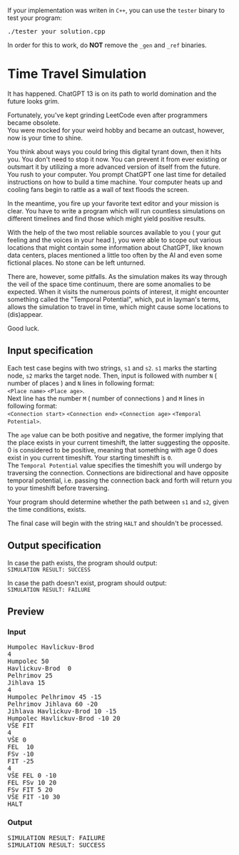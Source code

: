 If your implementation was writen in `C++`, you can use the `tester` binary to test your program:
<pre>
./tester your_solution.cpp
</pre>
In order for this to work, do **NOT** remove the `_gen` and `_ref` binaries.

# Time Travel Simulation
It has happened. ChatGPT 13 is on its path to world domination and the future looks grim.  

Fortunately, you've kept grinding LeetCode even after programmers became obsolete.   
You were mocked for your weird hobby and became an outcast, however, now is your time to shine.  

You think about ways you could bring this digital tyrant down, then it hits you. You don't need to stop it now. You can prevent it from ever existing or outsmart it by utilizing a more advanced version of itself from the future. You rush to your computer. You prompt ChatGPT one last time for detailed instructions on how to build a time machine. Your computer heats up and cooling fans begin to rattle as a wall of text floods the screen.

In the meantime, you fire up your favorite text editor and your mission is clear. You have to write a program which will run countless simulations on different timelines and find those which might yield positive results.

With the help of the two most reliable sources available to you ( your gut feeling and the voices in your head ), you were able to scope out
various locations that might contain some information about ChatGPT, like known data centers, places mentioned a little too often by the AI and even some fictional places. No stone can be left unturned.

There are, however, some pitfalls. As the simulation makes its way through the veil of the space time continuum, there are some anomalies to be expected. When it visits the numerous points of interest, it might encounter something called the "Temporal Potential", which,
put in layman's terms, allows the simulation to travel in time, which might cause some locations to (dis)appear.

Good luck.

## Input specification
Each test case begins with two strings, `s1` and `s2`. `s1` marks the starting node, `s2` marks the target node.
Then, input is followed with number `N` ( number of places ) and `N` lines in following format:  
`<Place name>` `<Place age>`.  
Next line has the number `M` ( number of connections ) and `M` lines in following format:  
`<Connection start>` `<Connection end>` `<Connection age>` `<Temporal Potential>`.

The `age` value can be both positive and negative, the former implying that the place exists in your current timeshift, the latter suggesting
the opposite. 0 is considered to be positive, meaning that something with age 0 does exist in you current timeshift. Your starting timeshift is `0`.  
The `Temporal Potential` value specifies the timeshift you will undergo by traversing the connection. Connections are bidirectional and have opposite temporal potential, i.e. passing the connection back and forth will return you to your timeshift before traversing.  

Your program should determine whether the path between `s1` and `s2`, given the time conditions, exists.

The final case will begin with the string `HALT` and shouldn't be processed.
## Output specification
In case the path exists, the program should output:  
`SIMULATION RESULT: SUCCESS`  

In case the path doesn't exist, program should output:  
`SIMULATION RESULT: FAILURE`  

## Preview  
### Input
<pre>
Humpolec Havlickuv-Brod
4
Humpolec 50
Havlickuv-Brod  0
Pelhrimov 25
Jihlava 15
4
Humpolec Pelhrimov 45 -15
Pelhrimov Jihlava 60 -20
Jihlava Havlickuv-Brod 10 -15
Humpolec Havlickuv-Brod -10 20
VŠE FIT
4
VŠE 0
FEL  10
FSv -10
FIT -25
4
VŠE FEL 0 -10
FEL FSv 10 20
FSv FIT 5 20
VŠE FIT -10 30
HALT
</pre>
### Output
<pre>
SIMULATION RESULT: FAILURE
SIMULATION RESULT: SUCCESS
</pre>
